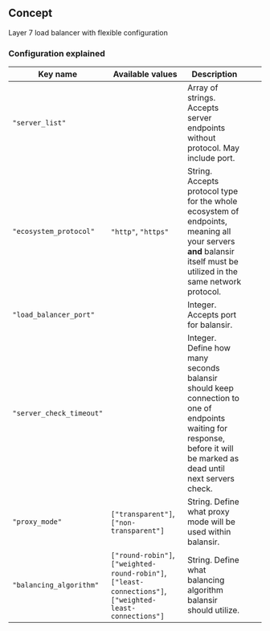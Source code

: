 ## Concept
Layer 7 load balancer with flexible configuration

### Configuration explained

| Key name                 | Available values                                                                                         | Description                                                                                                                                                           |   |   |
|--------------------------|----------------------------------------------------------------------------------------------------------|-----------------------------------------------------------------------------------------------------------------------------------------------------------------------|---|---|
| `"server_list"`          |                                                                                                          | Array of strings. Accepts server endpoints without protocol. May include port.                                                                                        |   |   |
| `"ecosystem_protocol"`   | `"http"`, `"https"`                                                                                      | String. Accepts protocol type for the whole ecosystem of endpoints, meaning all your servers **and** balansir itself must be utilized in the same network protocol.   |   |   |
| `"load_balancer_port"`   |                                                                                                          | Integer. Accepts port for balansir.                                                                                                                                   |   |   |
| `"server_check_timeout"` |                                                                                                          | Integer. Define how many seconds balansir should keep connection to one of endpoints waiting for response, before it will be marked as dead until next servers check. |   |   |
| `"proxy_mode"`           | `["transparent"]`, `["non-transparent"]`                                                                 | String. Define what proxy mode will be used within balansir.                                                                                                          |   |   |
| `"balancing_algorithm"`  | `["round-robin"]`, `["weighted-round-robin"]`, `["least-connections"]`, `["weighted-least-connections"]` | String. Define what balancing algorithm balansir should utilize.                                                                                                      |   |   |
